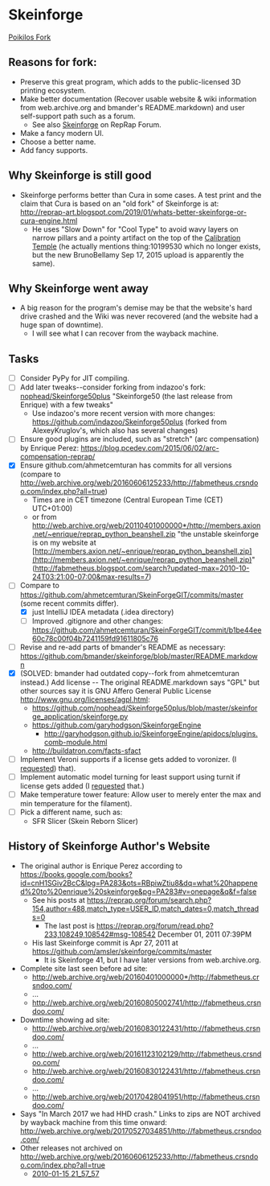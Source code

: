# Skeinforge
[Poikilos Fork](https://github.com/poikilos/skeinforge)

## Reasons for fork:
- Preserve this great program, which adds to the public-licensed 3D
  printing ecosystem.
- Make better documentation (Recover usable
  website & wiki information from web.archive.org and bmander's
  README.markdown) and user self-support path such as a forum.
  - See also [Skeinforge](https://reprap.org/forum/list.php?154) on
    RepRap Forum.
- Make a fancy modern UI.
- Choose a better name.
- Add fancy supports.

## Why Skeinforge is still good
- Skeinforge performs better than Cura in some
  cases. A test print and the claim that Cura is based on an "old fork"
  of Skeinforge is at:
  http://reprap-art.blogspot.com/2019/01/whats-better-skeinforge-or-cura-engine.html
  - He uses "Slow Down" for "Cool Type" to avoid wavy layers on narrow
    pillars and a pointy artifact on the top of the [Calibration
    Temple](https://www.thingiverse.com/thing:1019953) (he actually
    mentions thing:10199530 which no longer exists, but the new
    BrunoBellamy Sep 17, 2015 upload is apparently the same).

## Why Skeinforge went away
- A big reason for the program's demise may be that the website's hard
  drive crashed and the Wiki was never recovered (and the website had a
  huge span of downtime).
  - I will see what I can recover from the wayback machine.

## Tasks
- [ ] Consider PyPy for JIT compiling.
- [ ] Add later tweaks--consider forking from indazoo's fork:
  [nophead/Skeinforge50plus](https://github.com/nophead/Skeinforge50plus)
  "Skeinforge50 (the last release from Enrique) with a few tweaks"
  - Use indazoo's more recent version with more changes:
    https://github.com/indazoo/Skeinforge50plus
    (forked from AlexeyKruglov's, which also has several changes)
- [ ] Ensure good plugins are included, such as "stretch" (arc
  compensation) by Enrique Perez:
  https://blog.pcedev.com/2015/06/02/arc-compensation-reprap/
- [x] Ensure github.com/ahmetcemturan has commits for all versions
  (compare to
  http://web.archive.org/web/20160606125233/http://fabmetheus.crsndoo.com/index.php?all=true)
  - Times are in CET timezone (Central European Time (CET) UTC+01:00)
  - or from http://web.archive.org/web/20110401000000*/http://members.axion.net/~enrique/reprap_python_beanshell.zip
    "the unstable skeinforge is on my website at [http://members.axion.net/~enrique/reprap_python_beanshell.zip](http://members.axion.net/~enrique/reprap_python_beanshell.zip)" (http://fabmetheus.blogspot.com/search?updated-max=2010-10-24T03:21:00-07:00&max-results=7)
- [ ] Compare to
  https://github.com/ahmetcemturan/SkeinForgeGIT/commits/master
  (some recent commits differ).
  - [x] just IntelliJ IDEA metadata (.idea directory)
  - [ ] Improved .gitignore and other changes: https://github.com/ahmetcemturan/SkeinForgeGIT/commit/b1be44ee60c78c00f04b7241159fd91611805c76
- [ ] Revise and re-add parts of bmander's README as necessary:
  https://github.com/bmander/skeinforge/blob/master/README.markdown
- [x] (SOLVED: bmander had outdated copy--fork from ahmetcemturan
  instead.) Add license -- The original README.markdown says "GPL" but
  other sources say it is GNU Affero General Public License
  http://www.gnu.org/licenses/agpl.html:
  - https://github.com/nophead/Skeinforge50plus/blob/master/skeinforge_application/skeinforge.py
  - https://github.com/garyhodgson/SkeinforgeEngine
    - http://garyhodgson.github.io/SkeinforgeEngine/apidocs/plugins.comb-module.html
  - http://buildatron.com/facts-sfact
- [ ] Implement Veroni supports if a license gets added to voronizer.
  (I [requested](https://github.com/tjwill95/voronizer/issues/1)) that).
- [ ] Implement automatic model turning for least support using
  turnit if license gets added (I
  [requested](https://github.com/nickc92/turnit/issues/1) that.)
- [ ] Make temperature tower feature: Allow user to merely enter the max
  and min temperature for the filament).
- [ ] Pick a different name, such as:
  - SFR Slicer (Skein Reborn Slicer)

## History of Skeinforge Author's Website
- The original author is Enrique Perez according to
  https://books.google.com/books?id=cnH1SGiv2BcC&lpg=PA283&ots=RBpiwZtiu8&dq=what%20happened%20to%20enrique%20skeinforge&pg=PA283#v=onepage&q&f=false
  - See his posts at https://reprap.org/forum/search.php?154,author=488,match_type=USER_ID,match_dates=0,match_threads=0
    - The last post is https://reprap.org/forum/read.php?233,108249,108542#msg-108542
      December 01, 2011 07:39PM
  - His last Skeinforge commit is Apr 27, 2011 at
    https://github.com/amsler/skeinforge/commits/master
    - It is Skeinforge 41, but I have later versions from
      web.archive.org.
- Complete site last seen before ad site:
  - http://web.archive.org/web/20160401000000*/http://fabmetheus.crsndoo.com/
  - ...
  - http://web.archive.org/web/20160805002741/http://fabmetheus.crsndoo.com/
- Downtime showing ad site:
  - http://web.archive.org/web/20160830122431/http://fabmetheus.crsndoo.com/
  - ...
  - http://web.archive.org/web/20161123102129/http://fabmetheus.crsndoo.com/
  - http://web.archive.org/web/20160830122431/http://fabmetheus.crsndoo.com/
  - ...
  - http://web.archive.org/web/20170428041951/http://fabmetheus.crsndoo.com/
- Says "In March 2017 we had HHD crash." Links to zips are NOT
  archived by wayback machine from this time onward:
  http://web.archive.org/web/20170527034851/http://fabmetheus.crsndoo.com/
- Other releases not archived on http://web.archive.org/web/20160606125233/http://fabmetheus.crsndoo.com/index.php?all=true
  - [2010-01-15 21_57_57](http://web.archive.org/web/20141211202524/http://fabmetheus.crsndoo.com/files/9_reprap_python_beanshell.zip)
